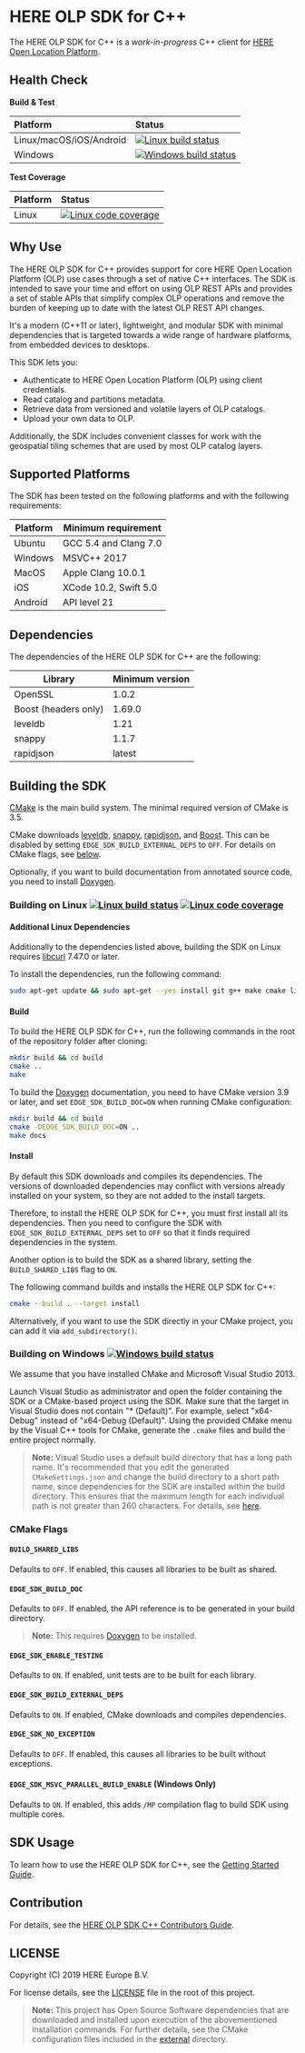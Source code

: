 # HERE OLP SDK for C++

The HERE OLP SDK for C++ is a _work-in-progress_ C++ client for [HERE Open Location Platform](https://platform.here.com).

## Health Сheck

**Build & Test**

| Platform                       | Status                          |
| :----------------------------- | :------------------------------ |
| Linux/macOS/iOS/Android        | [![Linux build status][1]][2]   |
| Windows                        | [![Windows build status][3]][4] |

**Test Coverage**

| Platform                       | Status                          |
| :----------------------------- | :------------------------------ |
| Linux                          | [![Linux code coverage][5]][6]  |

[1]: https://travis-ci.com/heremaps/here-olp-sdk-cpp.svg?branch=master
[2]: https://travis-ci.com/heremaps/here-olp-sdk-cpp
[3]: https://dev.azure.com/heremaps/github/_apis/build/status/heremaps.here-olp-edge-sdk-cpp?branchName=master
[4]: https://dev.azure.com/heremaps/github/_build/latest?definitionId=1&branchName=master
[5]: https://codecov.io/gh/heremaps/here-olp-sdk-cpp/branch/master/graph/badge.svg
[6]: https://codecov.io/gh/heremaps/here-olp-sdk-cpp/

## Why Use

The HERE OLP SDK for C++ provides support for core HERE Open Location Platform (OLP) use cases through a set of native C++ interfaces. The SDK is intended to save your time and effort on using OLP REST APIs and provides a set of stable APIs that simplify complex OLP operations and remove the burden of keeping up to date with the latest OLP REST API changes.

It's a modern (C++11 or later), lightweight, and modular SDK with minimal dependencies that is targeted towards a wide range of hardware platforms, from embedded devices to desktops.

This SDK lets you:

* Authenticate to HERE Open Location Platform (OLP) using client credentials.
* Read catalog and partitions metadata.
* Retrieve data from versioned and volatile layers of OLP catalogs.
* Upload your own data to OLP.

Additionally, the SDK includes convenient classes for work with the geospatial tiling schemes that are used by most OLP catalog layers.

## Supported Platforms

The SDK has been tested on the following platforms and with the following requirements:

| Platform | Minimum requirement |
| ------- | -------- |
| Ubuntu | GCC 5.4 and Clang 7.0 |
| Windows | MSVC++ 2017  |
| MacOS | Apple Clang 10.0.1 |
| iOS |  XCode 10.2, Swift 5.0 |
| Android |  API level 21 |

## Dependencies

The dependencies of the HERE OLP SDK for C++ are the following:

| Library   | Minimum version |
| --------- | --------------- |
| OpenSSL   | 1.0.2 |
| Boost (headers only) | 1.69.0 |
| leveldb   | 1.21 |
| snappy    | 1.1.7 |
| rapidjson | latest |

## Building the SDK

[CMake](https://cmake.org/download/) is the main build system. The minimal required version of CMake is 3.5.

CMake downloads [leveldb](https://github.com/google/leveldb), [snappy](https://github.com/google/snappy), [rapidjson](https://github.com/Tencent/rapidjson), and [Boost](https://www.boost.org/). This can be disabled by setting `EDGE_SDK_BUILD_EXTERNAL_DEPS` to `OFF`. For details on CMake flags, see [below](#cmake-flags).

Optionally, if you want to build documentation from annotated source code, you need to install [Doxygen](http://www.doxygen.nl/).

### Building on Linux [![Linux build status][1]][2] [![Linux code coverage][5]][6]

#### Additional Linux Dependencies

Additionally to the dependencies listed above, building the SDK on Linux requires [libcurl](https://curl.haxx.se/download.html) 7.47.0 or later.

To install the dependencies, run the following command:

```bash
sudo apt-get update && sudo apt-get --yes install git g++ make cmake libssl-dev libcurl4-openssl-dev libboost-all-dev
```

#### Build

To build the HERE OLP SDK for C++, run the following commands in the root of the repository folder after cloning:

```bash
mkdir build && cd build
cmake ..
make
```

To build the [Doxygen](http://www.doxygen.nl/) documentation, you need to have CMake version 3.9 or later, and set `EDGE_SDK_BUILD_DOC=ON` when running CMake configuration:

```bash
mkdir build && cd build
cmake -DEDGE_SDK_BUILD_DOC=ON ..
make docs
```

#### Install

By default this SDK downloads and compiles its dependencies. The versions of downloaded dependencies may conflict with versions already installed on your system, so they are not added to the install targets.

Therefore, to install the HERE OLP SDK for C++, you must first install all its dependencies. Then you need to configure the SDK with `EDGE_SDK_BUILD_EXTERNAL_DEPS` set to `OFF` so that it finds required dependencies in the system.

Another option is to build the SDK as a shared library, setting the `BUILD_SHARED_LIBS` flag to `ON`.

The following command builds and installs the HERE OLP SDK for C++:

```bash
cmake --build . --target install
```

Alternatively, if you want to use the SDK directly in your CMake project, you can add it via `add_subdirectory()`.

### Building on Windows [![Windows build status][3]][4]

We assume that you have installed CMake and Microsoft Visual Studio 2013.

Launch Visual Studio as administrator and open the folder containing the SDK or a CMake-based project using the SDK. Make sure that the target in Visual Studio does not contain "* (Default)". For example, select "x64-Debug" instead of "x64-Debug (Default)".
Using the provided CMake menu by the Visual C++ tools for CMake, generate the `.cmake` files and build the entire project normally.

> **Note:**
> Visual Studio uses a default build directory that has a long path name. It's recommended that you edit the generated `CMakeSettings.json` and change the build directory to a short path name, since dependencies for the SDK are installed within the build directory. This ensures that the maximum length for each individual path is not greater than 260 characters. For details, see [here](https://docs.microsoft.com/en-us/windows/desktop/fileio/naming-a-file).

### CMake Flags

#### `BUILD_SHARED_LIBS`

Defaults to `OFF`. If enabled, this causes all libraries to be built as shared.

#### `EDGE_SDK_BUILD_DOC`

Defaults to `OFF`. If enabled, the API reference is to be generated in your build directory.

> **Note:**
> This requires [Doxygen](http://www.doxygen.nl/) to be installed.

#### `EDGE_SDK_ENABLE_TESTING`

Defaults to `ON`. If enabled, unit tests are to be built for each library.

#### `EDGE_SDK_BUILD_EXTERNAL_DEPS`

Defaults to `ON`. If enabled, CMake downloads and compiles dependencies.

#### `EDGE_SDK_NO_EXCEPTION`

Defaults to `OFF`. If enabled, this causes all libraries to be built without exceptions.

#### `EDGE_SDK_MSVC_PARALLEL_BUILD_ENABLE` (Windows Only)

Defaults to `ON`. If enabled, this adds `/MP` compilation flag to build SDK using multiple cores.

## SDK Usage

To learn how to use the HERE OLP SDK for C++, see the [Getting Started Guide](docs/GettingStartedGuide.md).

## Contribution

For details, see the [HERE OLP SDK C++ Contributors Guide](CONTRIBUTING.md).

## LICENSE

Copyright (C) 2019 HERE Europe B.V.

For license details, see the [LICENSE](LICENSE) file in the root of this project.

> **Note:**
> This project has Open Source Software dependencies that are downloaded and installed upon execution of the abovementioned installation commands. For further details, see the CMake configuration files included in the [external](/external) directory.
